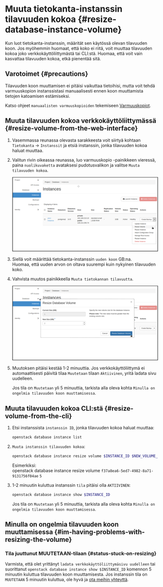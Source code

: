 # Muuta tietokanta-instanssin tilavuuden kokoa {#resize-database-instance-volume}

Kun luot tietokanta-instanssin, määrität sen käytössä olevan tilavuuden koon. Jos myöhemmin huomaat, että koko ei riitä, voit muuttaa tilavuuden kokoa joko verkkokäyttöliittymästä tai CLI:stä. Huomaa, että voit vain kasvattaa tilavuuden kokoa, etkä pienentää sitä.

## Varotoimet {#precautions}

Tilavuuden koon muuttamisen ei pitäisi vaikuttaa tietoihisi, mutta voit tehdä varmuuskopion instanssistasi manuaalisesti ennen koon muuttamista tietojen katoamisen estämiseksi.

Katso ohjeet `manuaalisten varmuuskopioiden` tekemiseen [Varmuuskopiot](backups.md).

## Muuta tilavuuden kokoa verkkokäyttöliittymässä {#resize-volume-from-the-web-interface}

1. Vasemmassa reunassa olevasta sarakkeesta voit siirtyä kohtaan `Tietokanta` -> `Instanssit` ja etsiä instanssin, jonka tilavuuden kokoa haluat muuttaa.

2. Valitun rivin oikeassa reunassa, luo varmuuskopio -painikkeen vieressä, paina `nuolikuvaketta` avataksesi pudotusvalikon ja valitse `Muuta tilavuuden kokoa`.

   ![Valitse 'Muuta tilavuuden kokoa'](../img/cloud_dbaas_resize_volume_1.png "Muuta tilavuuden kokoa")

3. Siellä voit määrittää tietokanta-instanssin `uuden koon` GB:na.  
Huomaa, että uuden arvon on oltava suurempi kuin nykyinen tilavuuden koko.

4. Vahvista muutos painikkeella `Muuta tietokannan tilavuutta`.

   ![Valitse 'Muuta tilavuuden kokoa'](../img/cloud_dbaas_resize_volume_2.png "Muuta tilavuuden kokoa")

5. Muutoksen pitäisi kestää 1-2 minuuttia. Jos verkkokäyttöliittymä ei automaattisesti päivitä tilaa `Muutetaan` tilaan `Aktiivinen`, yritä ladata sivu uudelleen.

   Jos tila on `Muutetaan` yli 5 minuuttia, tarkista alla oleva kohta `Minulla on ongelmia tilavuuden koon muuttamisessa`.

## Muuta tilavuuden kokoa CLI:stä {#resize-volume-from-the-cli}

1. Etsi instanssista `instanssin ID`, jonka tilavuuden kokoa haluat muuttaa:

    ```sh
    openstack database instance list
    ```

2. `Muuta instanssin tilavuuden kokoa`:

    ```sh
    openstack database instance resize volume $INSTANCE_ID $NEW_VOLUME_SIZE
    ```

    Esimerkiksi:  
    openstack database instance resize volume `f37a8ea6-5ed7-4982-8a71-9131756f04ae` `5`

3. 1-2 minuutin kuluttua instanssin `tila` pitäisi olla `AKTIIVINEN`:  

    ```sh
    openstack database instance show $INSTANCE_ID
    ```

    Jos tila on `Muutetaan` yli 5 minuuttia, tarkista alla oleva kohta `Minulla on ongelmia tilavuuden koon muuttamisessa`.

## Minulla on ongelmia tilavuuden koon muuttamisessa {#im-having-problems-with-resizing-the-volume}

### Tila juuttunut MUUTETAAN-tilaan {#status-stuck-on-resizing}

Varmista, että olet yrittänyt `ladata verkkokäyttöliittymäsivu uudelleen` tai suorittanut `openstack database instance show $INSTANCE_ID` komennon 5 minuutin kuluttua tilavuuden koon muuttamisesta. Jos instanssin tila on `MUUTETAAN` 5 minuutin kuluttua, ole hyvä ja [ota meihin yhteyttä](../../support/contact.md).